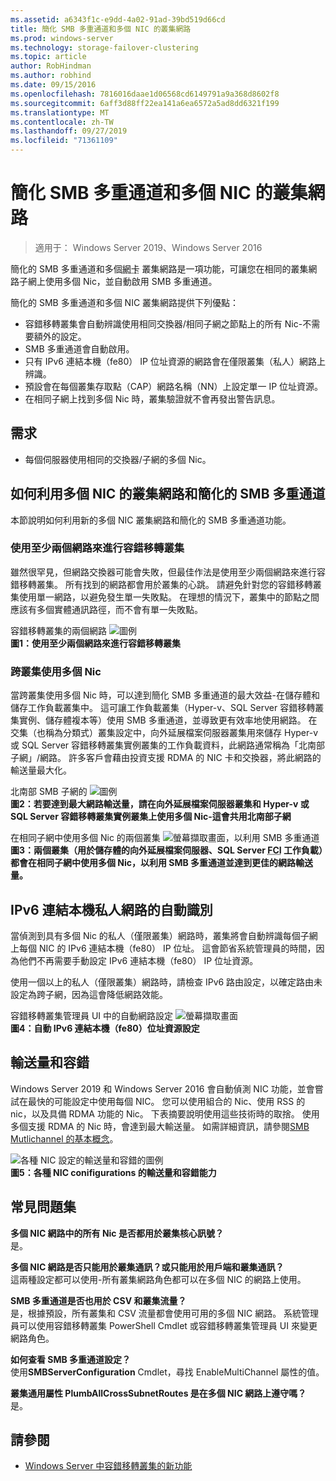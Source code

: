 ```yaml
---
ms.assetid: a6343f1c-e9dd-4a02-91ad-39bd519d66cd
title: 簡化 SMB 多重通道和多個 NIC 的叢集網路
ms.prod: windows-server
ms.technology: storage-failover-clustering
ms.topic: article
author: RobHindman
ms.author: robhind
ms.date: 09/15/2016
ms.openlocfilehash: 7816016daae1d06568cd6149791a9a368d8602f8
ms.sourcegitcommit: 6aff3d88ff22ea141a6ea6572a5ad8dd6321f199
ms.translationtype: MT
ms.contentlocale: zh-TW
ms.lasthandoff: 09/27/2019
ms.locfileid: "71361109"
---
```

# <a name="simplified-smb-multichannel-and-multi-nic-cluster-networks"></a>簡化 SMB 多重通道和多個 NIC 的叢集網路

> 適用于： Windows Server 2019、Windows Server 2016

簡化的 SMB 多重通道和多個<abbr title="網路介面卡">網卡</abbr> 叢集網路是一項功能，可讓您在相同的叢集網路子網上使用多個 Nic，並自動啟用 SMB 多重通道。

簡化的 SMB 多重通道和多個 NIC 叢集網路提供下列優點：  
- 容錯移轉叢集會自動辨識使用相同交換器/相同子網之節點上的所有 Nic-不需要額外的設定。  
- SMB 多重通道會自動啟用。  
- 只有 IPv6 連結本機（fe80） IP 位址資源的網路會在僅限叢集（私人）網路上辨識。  
- 預設會在每個叢集存取點（CAP）網路名稱（NN）上設定單一 IP 位址資源。  
- 在相同子網上找到多個 Nic 時，叢集驗證就不會再發出警告訊息。  

## <a name="requirements"></a>需求  
-   每個伺服器使用相同的交換器/子網的多個 Nic。  

## <a name="how-to-take-advantage-of-multi-nic-clusters-networks-and-simplified-smb-multichannel"></a>如何利用多個 NIC 的叢集網路和簡化的 SMB 多重通道  
本節說明如何利用新的多個 NIC 叢集網路和簡化的 SMB 多重通道功能。  

### <a name="use-at-least-two-networks-for-failover-clustering"></a>使用至少兩個網路來進行容錯移轉叢集   
雖然很罕見，但網路交換器可能會失敗，但最佳作法是使用至少兩個網路來進行容錯移轉叢集。 所有找到的網路都會用於叢集的心跳。 請避免針對您的容錯移轉叢集使用單一網路，以避免發生單一失敗點。 在理想的情況下，叢集中的節點之間應該有多個實體通訊路徑，而不會有單一失敗點。  

容錯移轉叢集的兩個網路 ![圖例](media/Simplified-SMB-Multichannel-and-Multi-NIC-Cluster-Networks/Clustering_MulitNIC_Fig1.png)  
**圖1：使用至少兩個網路來進行容錯移轉叢集**  

### <a name="use-multiple-nics-across-clusters"></a>跨叢集使用多個 Nic  

當跨叢集使用多個 Nic 時，可以達到簡化 SMB 多重通道的最大效益-在儲存體和儲存工作負載叢集中。 這可讓工作負載叢集（Hyper-v、SQL Server 容錯移轉叢集實例、儲存體複本等）使用 SMB 多重通道，並導致更有效率地使用網路。 在交集（也稱為分類式）叢集設定中，向外延展檔案伺服器叢集用來儲存 Hyper-v 或 SQL Server 容錯移轉叢集實例叢集的工作負載資料，此網路通常稱為「北南部子網」/網路。 許多客戶會藉由投資支援 RDMA 的 NIC 卡和交換器，將此網路的輸送量最大化。  

北南部 SMB 子網的 ![圖例](media/Simplified-SMB-Multichannel-and-Multi-NIC-Cluster-Networks/Clustering_MulitNIC_Fig2.png)  
**圖2：若要達到最大網路輸送量，請在向外延展檔案伺服器叢集和 Hyper-v 或 SQL Server 容錯移轉叢集實例叢集上使用多個 Nic-這會共用北南部子網**  

在相同子網中使用多個 Nic 的兩個叢集 ![螢幕擷取畫面，以利用 SMB 多重通道](media/Simplified-SMB-Multichannel-and-Multi-NIC-Cluster-Networks/Clustering_MulitNIC_Fig3.png)  
**圖3：兩個叢集（用於儲存體的向外延展檔案伺服器、SQL Server <abbr title="容錯移轉叢集實例">FCI</abbr> 工作負載）都會在相同子網中使用多個 Nic，以利用 SMB 多重通道並達到更佳的網路輸送量。** 

## <a name="automatic-recognition-of-ipv6-link-local-private-networks"></a>IPv6 連結本機私人網路的自動識別  
當偵測到具有多個 Nic 的私人（僅限叢集）網路時，叢集將會自動辨識每個子網上每個 NIC 的 IPv6 連結本機（fe80） IP 位址。 這會節省系統管理員的時間，因為他們不再需要手動設定 IPv6 連結本機（fe80） IP 位址資源。  

使用一個以上的私人（僅限叢集）網路時，請檢查 IPv6 路由設定，以確定路由未設定為跨子網，因為這會降低網路效能。  

容錯移轉叢集管理員 UI 中的自動網路設定 ![螢幕擷取畫面](media/Simplified-SMB-Multichannel-and-Multi-NIC-Cluster-Networks/Clustering_MulitNIC_Fig4.png)  
**圖4：自動 IPv6 連結本機（fe80）位址資源設定**  

## <a name="throughput-and-fault-tolerance"></a>輸送量和容錯  
Windows Server 2019 和 Windows Server 2016 會自動偵測 NIC 功能，並會嘗試在最快的可能設定中使用每個 NIC。 您可以使用組合的 Nic、使用 RSS 的 nic，以及具備 RDMA 功能的 Nic。 下表摘要說明使用這些技術時的取捨。 使用多個支援 RDMA 的 Nic 時，會達到最大輸送量。 如需詳細資訊，請參閱[SMB Mutlichannel 的基本概念](https://blogs.technet.microsoft.com/josebda/2012/06/28/the-basics-of-smb-multichannel-a-feature-of-windows-server-2012-and-smb-3-0/)。

![各種 NIC 設定的輸送量和容錯的圖例](media/Simplified-SMB-Multichannel-and-Multi-NIC-Cluster-Networks/Clustering_MulitNIC_Fig5.png)  
**圖5：各種 NIC conifigurations 的輸送量和容錯能力**   

## <a name="frequently-asked-questions"></a>常見問題集  
**多個 NIC 網路中的所有 Nic 是否都用於叢集核心訊號？**  
    是。  

**多個 NIC 網路是否只能用於叢集通訊？或只能用於用戶端和叢集通訊？**  
    這兩種設定都可以使用-所有叢集網路角色都可以在多個 NIC 的網路上使用。  

**SMB 多重通道是否也用於 CSV 和叢集流量？**  
    是，根據預設，所有叢集和 CSV 流量都會使用可用的多個 NIC 網路。 系統管理員可以使用容錯移轉叢集 PowerShell Cmdlet 或容錯移轉叢集管理員 UI 來變更網路角色。  

**如何查看 SMB 多重通道設定？**  
    使用**SMBServerConfiguration** Cmdlet，尋找 EnableMultiChannel 屬性的值。  

**叢集通用屬性 PlumbAllCrossSubnetRoutes 是在多個 NIC 網路上遵守嗎？**  
     是。  

## <a name="see-also"></a>請參閱  
- [Windows Server 中容錯移轉叢集的新功能](whats-new-in-failover-clustering.md)  
